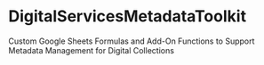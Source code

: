 # DigitalServicesMetadataToolkit
Custom Google Sheets Formulas and Add-On Functions to Support Metadata Management for Digital Collections
